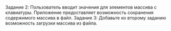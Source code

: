 Задание 2:
Пользователь вводит значения для элементов массива с клавиатуры. 
Приложение предоставляет возможность сохранения содержимого массива в файл.
Задание 3:
Добавьте ко второму заданию возможность загрузки массива из файла.
